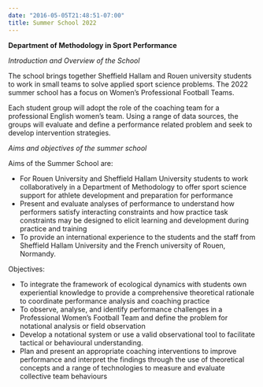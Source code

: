 ```yaml
---
date: "2016-05-05T21:48:51-07:00"
title: Summer School 2022
---
```


**Department of Methodology in Sport Performance**  

*Introduction and Overview of the School*  

The school brings together Sheffield Hallam and Rouen university students to work in small teams to solve applied sport science problems. The 2022 summer school has a focus on Women’s Professional Football Teams. 

Each student group will adopt the role of the coaching team for a professional English women’s team. Using a range of data sources, the groups will evaluate and define a performance related problem and seek to develop intervention strategies.

*Aims and objectives of the summer school* 

Aims of the Summer School are: 
  - For Rouen University and Sheffield Hallam University students to work collaboratively in a Department of Methodology to offer sport science support for   athlete development and preparation for performance
  - Present and evaluate analyses of performance to understand how performers satisfy interacting constraints and how practice task constraints may be designed to elicit learning and development during practice and training
  - To provide an international experience to the students and the staff from Sheffield Hallam University and the French university of Rouen, Normandy. 

Objectives: 
- To integrate the framework of ecological dynamics with students own experiential knowledge to provide a comprehensive theoretical rationale to coordinate performance analysis and coaching practice
- To observe, analyse, and identify performance challenges in a Professional Women’s Football Team and define the problem for notational analysis or field observation
- Develop a notational system or use a valid observational tool to facilitate tactical or behavioural understanding.
- Plan and present an appropriate coaching interventions to improve performance and interpret the findings through the use of theoretical concepts and a range of technologies to measure and evaluate collective team behaviours
